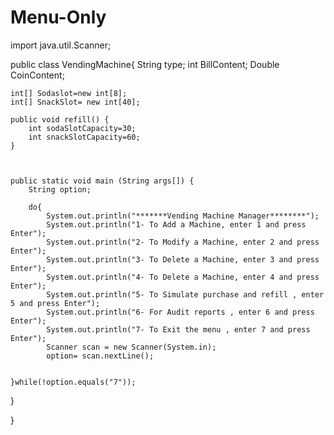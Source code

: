 # Menu-Only

import java.util.Scanner;


public class VendingMachine{
	String type;
	int BillContent;
	Double CoinContent;
	
	int[] Sodaslot=new int[8];
	int[] SnackSlot= new int[40];
	
	public void refill() {
	    int sodaSlotCapacity=30;
		int snackSlotCapacity=60;
	}
	
	
	
	public static void main (String args[]) {
		String option;

		do{
			System.out.println("*******Vending Machine Manager********");
			System.out.println("1- To Add a Machine, enter 1 and press Enter");
			System.out.println("2- To Modify a Machine, enter 2 and press Enter");
			System.out.println("3- To Delete a Machine, enter 3 and press Enter");
			System.out.println("4- To Delete a Machine, enter 4 and press Enter");
		    System.out.println("5- To Simulate purchase and refill , enter 5 and press Enter");
		    System.out.println("6- For Audit reports , enter 6 and press Enter");
		    System.out.println("7- To Exit the menu , enter 7 and press Enter");
		    Scanner scan = new Scanner(System.in);
		    option= scan.nextLine();
		
		
	}while(!option.equals("7"));
	
  }
	
}
